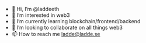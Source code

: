 - 👋 Hi, I’m @laddeeth
- 👀 I’m interested in web3
- 🌱 I’m currently learning blockchain/frontend/backend
- 💞️ I’m looking to collaborate on all things web3
- 📫 How to reach me <ladde@ladde.se>

<!---
laddeeth/laddeeth is a ✨ special ✨ repository because its `README.md` (this file) appears on your GitHub profile.
You can click the Preview link to take a look at your changes.
--->
